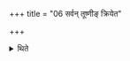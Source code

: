 +++
title = "06 सर्वन् तूष्णीङ् क्रियेत"

+++

<details><summary>थिते</summary>

6. Everything should be done silently (without any formula).
</details>
